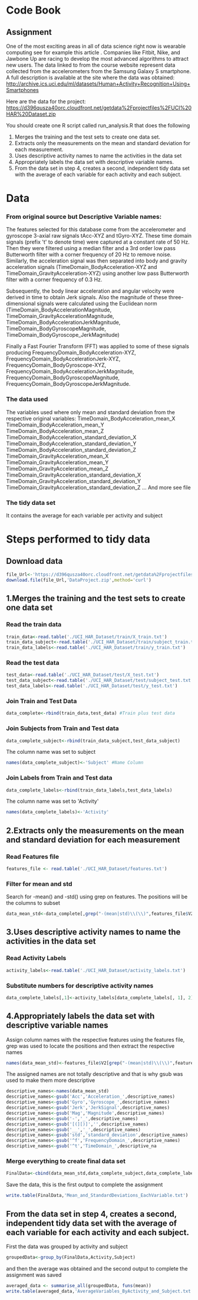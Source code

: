 # Code Book

## Assignment
One of the most exciting areas in all of data science right now is wearable computing
see for example this article . Companies like Fitbit, Nike, and Jawbone Up are racing 
to develop the most advanced algorithms to attract new users. The data linked to from the 
course website represent data collected from the accelerometers from the Samsung Galaxy S smartphone.
A full description is available at the site where the data was obtained:
http://archive.ics.uci.edu/ml/datasets/Human+Activity+Recognition+Using+Smartphones

Here are the data for the project:
https://d396qusza40orc.cloudfront.net/getdata%2Fprojectfiles%2FUCI%20HAR%20Dataset.zip

You should create one R script called run_analysis.R that does the following
1. Merges the training and the test sets to create one data set.
2. Extracts only the measurements on the mean and standard deviation for each measurement.
3. Uses descriptive activity names to name the activities in the data set
4. Appropriately labels the data set with descriptive variable names.
5. From the data set in step 4, creates a second, independent tidy data set with the average 
of each variable for each activity and each subject.

# Data

### From original source but Descriptive Variable names:
The features selected for this database come from the accelerometer and gyroscope 3-axial raw signals tAcc-XYZ and tGyro-XYZ. These time domain signals (prefix 't' to denote time) were captured at a constant rate of 50 Hz. Then they were filtered using a median filter and a 3rd order low pass Butterworth filter with a corner frequency of 20 Hz to remove noise. Similarly, the acceleration signal was then separated into body and gravity acceleration signals (TimeDomain_BodyAcceleration-XYZ and TimeDomain_GravityAcceleration-XYZ) using another low pass Butterworth filter with a corner frequency of 0.3 Hz. 

Subsequently, the body linear acceleration and angular velocity were derived in time to obtain Jerk signals. Also the magnitude of these three-dimensional signals were calculated using the Euclidean norm (TimeDomain_BodyAccelerationMagnitude, TimeDomain_GravityAccelerationMagnitude, TimeDomain_BodyAccelerationJerkMagnitude, TimeDomain_BodyGyroscopeMagnitude, TimeDomain_BodyGyroscope_JerkMagnitude)

Finally a Fast Fourier Transform (FFT) was applied to some of these signals producing FrequencyDomain_BodyAcceleration-XYZ, FrequencyDomain_BodyAccelerationJerk-XYZ, FrequencyDomain_BodyGyroscope-XYZ, FrequencyDomain_BodyAccelerationJerkMagnitude, FrequencyDomain_BodyGyroscopeMagnitude, FrequencyDomain_BodyGyroscopeJerkMagnitude.

### The data used
The variables used where only mean and standard deviation from the respective original variables:
TimeDomain_BodyAcceleration_mean_X
TimeDomain_BodyAcceleration_mean_Y
TimeDomain_BodyAcceleration_mean_Z
TimeDomain_BodyAcceleration_standard_deviation_X
TimeDomain_BodyAcceleration_standard_deviation_Y
TimeDomain_BodyAcceleration_standard_deviation_Z
TimeDomain_GravityAcceleration_mean_X
TimeDomain_GravityAcceleration_mean_Y
TimeDomain_GravityAcceleration_mean_Z
TimeDomain_GravityAcceleration_standard_deviation_X
TimeDomain_GravityAcceleration_standard_deviation_Y
TimeDomain_GravityAcceleration_standard_deviation_Z
... And more see file 

### The tidy data set
It contains the average for each variable per activity and subject



# Steps performed to tidy data

## Download data

```R
file_Url<-'https://d396qusza40orc.cloudfront.net/getdata%2Fprojectfiles%2FUCI%20HAR%20Dataset.zip'
download.file(file_Url,'DataProject.zip',method='curl')
```

## 1.Merges the training and the test sets to create one data set

### Read the train data
```R
train_data<-read.table('./UCI_HAR_Dataset/train/X_train.txt')
train_data_subject<-read.table('./UCI_HAR_Dataset/train/subject_train.txt')
train_data_labels<-read.table('./UCI_HAR_Dataset/train/y_train.txt')
```

### Read the test data
```R
test_data<-read.table('./UCI_HAR_Dataset/test/X_test.txt')
test_data_subject<-read.table('./UCI_HAR_Dataset/test/subject_test.txt')
test_data_labels<-read.table('./UCI_HAR_Dataset/test/y_test.txt')
```

### Join Train and Test Data
```R
data_complete<-rbind(train_data,test_data) #Train plus test data
```

### Join Subjects from Train and Test data
```R
data_complete_subject<-rbind(train_data_subject,test_data_subject)
```

The column name was set to subject
```R
names(data_complete_subject)<-'Subject' #Name Column
```

### Join Labels from Train and Test data
```R
data_complete_labels<-rbind(train_data_labels,test_data_labels)
```
The column name was set to 'Activity'
```R
names(data_complete_labels)<-'Activity'
```

## 2.Extracts only the measurements on the mean and standard deviation for each measurement

### Read Features file
```R
features_file <- read.table('./UCI_HAR_Dataset/features.txt')
```

### Filter for mean and std
Search for -mean() and -std() using grep on features. The positions will be the columns to subset
```R
data_mean_std<-data_complete[,grep("-(mean|std)\\(\\)",features_file$V2)]
```

## 3.Uses descriptive activity names to name the activities in the data set

### Read Activity Labels
```R
activity_labels<-read.table('./UCI_HAR_Dataset/activity_labels.txt')
```
### Substitute numbers for descriptive activity names
```R
data_complete_labels[,1]<-activity_labels[data_complete_labels[, 1], 2]
```

## 4.Appropriately labels the data set with descriptive variable names

Assign column names with the respective features using the features file, grep was used to locate the positions and then extract the respective names

```R
names(data_mean_std)<-features_file$V2[grep("-(mean|std)\\(\\)",features_file$V2)]
```

The assigned names are not totally descriptive and that is why gsub was used to make them more descriptive
```R
descriptive_names<-names(data_mean_std)
descriptive_names<-gsub('Acc','Acceleration_',descriptive_names)
descriptive_names<-gsub('Gyro','Gyroscope_',descriptive_names)
descriptive_names<-gsub('Jerk','JerkSignal',descriptive_names)
descriptive_names<-gsub('Mag','Magnitude',descriptive_names)
descriptive_names<-gsub('-','_',descriptive_names)
descriptive_names<-gsub('[(][)]','',descriptive_names)
descriptive_names<-gsub('__','_',descriptive_names)
descriptive_names<-gsub('std','standard_deviation',descriptive_names)
descriptive_names<-gsub('^f','FrequencyDomain_',descriptive_names)
descriptive_names<-gsub('^t','TimeDomain_',descriptive_na
```

### Merge everything to create final data set
```R
FinalData<-cbind(data_mean_std,data_complete_subject,data_complete_labels)
```

Save the data, this is the first output to complete the assignment
```R
write.table(FinalData,'Mean_and_StandardDeviations_EachVariable.txt')
```

## From the data set in step 4, creates a second, independent tidy data set with the average of each variable for each activity and each subject.

First the data was grouped by activity and subject
```R
groupedData<-group_by(FinalData,Activity,Subject)
```

and then the average was obtained and the second output to complete the assignment was saved
```R
averaged_data <- summarise_all(groupedData, funs(mean))
write.table(averaged_data,'AverageVariables_ByActivity_and_Subject.txt')
```


